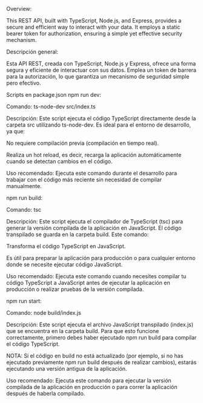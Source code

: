 Overview:

This REST API, built with TypeScript, Node.js, and Express, provides a secure and efficient way to interact with your data. It employs a static bearer token for authorization, ensuring a simple yet effective security mechanism.

Descripción general:

Esta API REST, creada con TypeScript, Node.js y Express, ofrece una forma segura y eficiente de interactuar con sus datos. Emplea un token de barrera para la autorización, lo que garantiza un mecanismo de seguridad simple pero efectivo.

Scripts en package.json
npm run dev:

Comando: ts-node-dev src/index.ts

Descripción: Este script ejecuta el código TypeScript directamente desde la carpeta src utilizando ts-node-dev. Es ideal para el entorno de desarrollo, ya que:

No requiere compilación previa (compilación en tiempo real).

Realiza un hot reload, es decir, recarga la aplicación automáticamente cuando se detectan cambios en el código.

Uso recomendado: Ejecuta este comando durante el desarrollo para trabajar con el código más reciente sin necesidad de compilar manualmente.

npm run build:

Comando: tsc

Descripción: Este script ejecuta el compilador de TypeScript (tsc) para generar la versión compilada de la aplicación en JavaScript. El código transpilado se guarda en la carpeta build. Este comando:

Transforma el código TypeScript en JavaScript.

Es útil para preparar la aplicación para producción o para cualquier entorno donde se necesite ejecutar código JavaScript.

Uso recomendado: Ejecuta este comando cuando necesites compilar tu código TypeScript a JavaScript antes de ejecutar la aplicación en producción o realizar pruebas de la versión compilada.

npm run start:

Comando: node build/index.js

Descripción: Este script ejecuta el archivo JavaScript transpilado (index.js) que se encuentra en la carpeta build. Para que esto funcione correctamente, primero debes haber ejecutado npm run build para compilar el código TypeScript.

NOTA: Si el código en build no está actualizado (por ejemplo, si no has ejecutado previamente npm run build después de realizar cambios), estarás ejecutando una versión antigua de la aplicación.

Uso recomendado: Ejecuta este comando para ejecutar la versión compilada de la aplicación en producción o para correr la aplicación después de haberla compilado.
